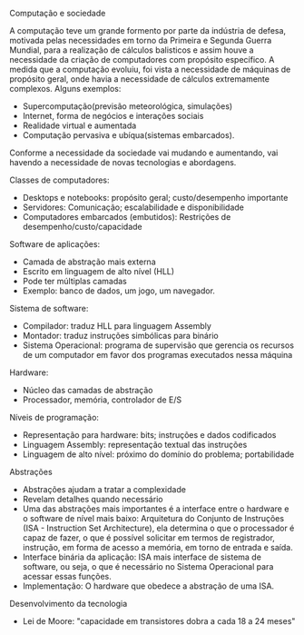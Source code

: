 Computação e sociedade

A computação teve um grande formento por parte da indústria de defesa, motivada pelas necessidades em torno da Primeira e Segunda Guerra Mundial, para a realização de cálculos balisticos e assim houve a necessidade da criação de computadores com propósito específico. A medida que a computação evoluiu, foi vista a necessidade de máquinas de propósito geral, onde havia a necessidade de cálculos extremamente complexos.
Alguns exemplos:

- Supercomputação(previsão meteorológica, simulações)
- Internet, forma de negócios e interações sociais
- Realidade virtual e aumentada
- Computação pervasiva e ubíqua(sistemas embarcados).

Conforme a necessidade da sociedade vai mudando e aumentando, vai havendo a necessidade de novas tecnologias e abordagens.

Classes de computadores:

- Desktops e notebooks: propósito geral; custo/desempenho importante
- Servidores: Comunicação; escalabilidade e disponibilidade
- Computadores embarcados (embutidos): Restrições de desempenho/custo/capacidade

Software de aplicações:

- Camada de abstração mais externa
- Escrito em linguagem de alto nível (HLL)
- Pode ter múltiplas camadas
- Exemplo: banco de dados, um jogo, um navegador.

Sistema de software:

- Compilador: traduz HLL para linguagem Assembly
- Montador: traduz instruções simbólicas para binário
- Sistema Operacional: programa de supervisão que gerencia os recursos de um computador em favor dos programas executados nessa máquina

Hardware:

- Núcleo das camadas de abstração
- Processador, memória, controlador de E/S

Níveis de programação:

- Representação para hardware: bits; instruções e dados codificados
- Linguagem Assembly: representação textual das instruções
- Linguagem de alto nível: próximo do domínio do problema; portabilidade

Abstrações

- Abstrações ajudam a tratar a complexidade
- Revelam detalhes quando necessário
- Uma das abstrações mais importantes é a interface entre o hardware e o software de nível mais baixo: Arquitetura do Conjunto de Instruções (ISA - Instruction Set Architecture), ela determina o que o processador é capaz de fazer, o que é possível solicitar em termos de registrador, instrução, em forma de acesso a memória, em torno de entrada e saída.
- Interface binária da aplicação: ISA mais interface de sistema de software, ou seja, o que é necessário no Sistema Operacional para acessar essas funções.
- Implementação: O hardware que obedece a abstração de uma ISA.

Desenvolvimento da tecnologia

- Lei de Moore: "capacidade em transistores dobra a cada 18 a 24 meses"